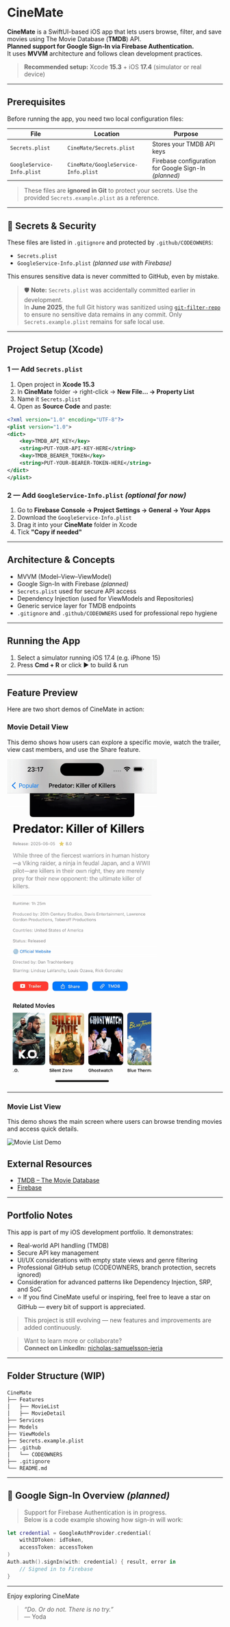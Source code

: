 # CineMate

**CineMate** is a SwiftUI-based iOS app that lets users browse, filter, and save movies using The Movie Database (**TMDB**) API.  
**Planned support for Google Sign-In via Firebase Authentication.**  
It uses **MVVM** architecture and follows clean development practices.

> **Recommended setup:** Xcode **15.3** + iOS **17.4** (simulator or real device)

---

## Prerequisites

Before running the app, you need two local configuration files:

| File | Location | Purpose |
|------|----------|---------|
| `Secrets.plist` | `CineMate/Secrets.plist` | Stores your TMDB API keys |
| `GoogleService-Info.plist` | `CineMate/GoogleService-Info.plist` | Firebase configuration for Google Sign-In *(planned)* |

> These files are **ignored in Git** to protect your secrets. Use the provided `Secrets.example.plist` as a reference.

---

## 🔐 Secrets & Security

These files are listed in `.gitignore` and protected by `.github/CODEOWNERS`:

- `Secrets.plist`
- `GoogleService-Info.plist` *(planned use with Firebase)*

This ensures sensitive data is never committed to GitHub, even by mistake.

> 🛡️ **Note:** `Secrets.plist` was accidentally committed earlier in development.  
> In **June 2025**, the full Git history was sanitized using [`git-filter-repo`](https://github.com/newren/git-filter-repo) to ensure no sensitive data remains in any commit.
> Only `Secrets.example.plist` remains for safe local use.

---

## Project Setup (Xcode)

### 1 — Add `Secrets.plist`

1. Open project in **Xcode 15.3**
2. In **CineMate** folder → right-click → **New File… → Property List**
3. Name it `Secrets.plist`
4. Open as **Source Code** and paste:

```xml
<?xml version="1.0" encoding="UTF-8"?>
<plist version="1.0">
<dict>
    <key>TMDB_API_KEY</key>
    <string>PUT-YOUR-API-KEY-HERE</string>
    <key>TMDB_BEARER_TOKEN</key>
    <string>PUT-YOUR-BEARER-TOKEN-HERE</string>
</dict>
</plist>
```

### 2 — Add `GoogleService-Info.plist` *(optional for now)*

1. Go to **Firebase Console → Project Settings → General → Your Apps**
2. Download the `GoogleService-Info.plist`
3. Drag it into your **CineMate** folder in Xcode
4. Tick **"Copy if needed"**

---

## Architecture & Concepts

- MVVM (Model–View–ViewModel)
- Google Sign-In with Firebase *(planned)*
- `Secrets.plist` used for secure API access
- Dependency Injection (used for ViewModels and Repositories)
- Generic service layer for TMDB endpoints
- `.gitignore` and `.github/CODEOWNERS` used for professional repo hygiene

---

## Running the App

1. Select a simulator running iOS 17.4 (e.g. iPhone 15)
2. Press **Cmd + R** or click ▶️ to build & run

---

## Feature Preview

Here are two short demos of CineMate in action:

### Movie Detail View
This demo shows how users can explore a specific movie, watch the trailer, view cast members, and use the Share feature.

<img src="Assets/cinemate_detail.gif" width="350" alt="Movie Detail Demo" />

---

### Movie List View
This demo shows the main screen where users can browse trending movies and access quick details.

<img src="Assets/cinemate_list.gif" width="350" alt="Movie List Demo" />


## External Resources

- [TMDB – The Movie Database](https://www.themoviedb.org/)
- [Firebase](https://firebase.google.com/)

---

## Portfolio Notes

This app is part of my iOS development portfolio. It demonstrates:

- Real-world API handling (TMDB)
- Secure API key management
- UI/UX considerations with empty state views and genre filtering
- Professional GitHub setup (CODEOWNERS, branch protection, secrets ignored)
- Consideration for advanced patterns like Dependency Injection, SRP, and SoC
- ⭐️ If you find CineMate useful or inspiring, feel free to leave a star on GitHub — every bit of support is appreciated.

> This project is still evolving — new features and improvements are added continuously.

> Want to learn more or collaborate?  
**Connect on LinkedIn:** [nicholas-samuelsson-jeria](https://www.linkedin.com/in/nicholas-samuelsson-jeria-69778391)

---

## Folder Structure (WIP)

```
CineMate
├── Features
│   ├── MovieList
│   ├── MovieDetail
├── Services
├── Models
├── ViewModels
├── Secrets.example.plist
├── .github
│   └── CODEOWNERS
├── .gitignore
└── README.md
```

---

## 🔐 Google Sign-In Overview *(planned)*

> Support for Firebase Authentication is in progress.  
> Below is a code example showing how sign-in will work:

```swift
let credential = GoogleAuthProvider.credential(
    withIDToken: idToken,
    accessToken: accessToken
)
Auth.auth().signIn(with: credential) { result, error in
    // Signed in to Firebase
}
```

---

Enjoy exploring CineMate

> *“Do. Or do not. There is no try.”*  
> — Yoda
